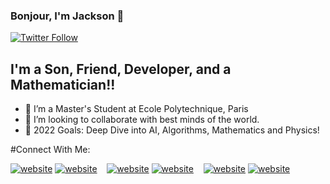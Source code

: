 ### Bonjour, I'm Jackson 👋
[![Twitter Follow](https://img.shields.io/twitter/follow/jacksonsunny29?color=1DA1F2&logo=twitter&style=for-the-badge)](https://twitter.com/intent/follow?original_referer=https%3A%2F%2Fgithub.com%2Fjacksonsunny29&screen_name=jacksonsunny29)
## I'm a Son, Friend, Developer, and a Mathematician!!

- 🔭 I’m a Master's Student at Ecole Polytechnique, Paris
- 👯 I’m looking to collaborate with best minds of the world.
- 🥅 2022 Goals: Deep Dive into AI, Algorithms, Mathematics and Physics!

#Connect With Me:

[![website](./img/twitter-light.svg)](https://twitter.com/jacksonsunny29#gh-light-mode-only)
[![website](./img/twitter-dark.svg)](https://twitter.com/jacksonsunny29#gh-dark-mode-only)
&nbsp;&nbsp;
[![website](./img/linkedin-light.svg)](https://https://www.linkedin.com/in/jackson-sunny-871418172#gh-light-mode-only)
[![website](./img/linkedin-dark.svg)](https://https://www.linkedin.com/in/jackson-sunny-871418172#gh-dark-mode-only)
&nbsp;&nbsp;
[![website](./img/instagram-light.svg)](https://instagram.com/jack__.29#gh-light-mode-only)
[![website](./img/instagram-dark.svg)](https://instagram.com/jack__.29#gh-dark-mode-only)

